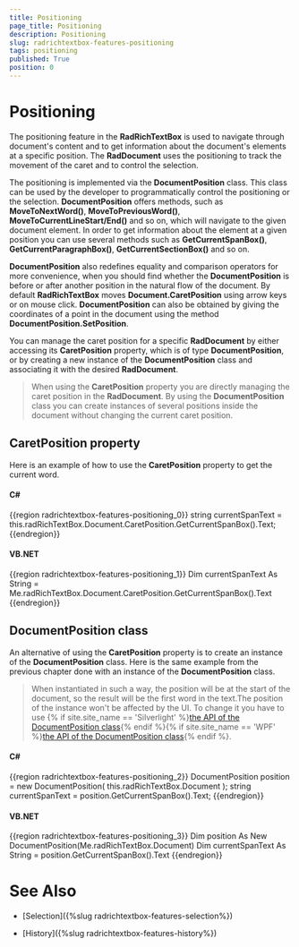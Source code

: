 ```yaml
---
title: Positioning
page_title: Positioning
description: Positioning
slug: radrichtextbox-features-positioning
tags: positioning
published: True
position: 0
---
```


# Positioning



The positioning feature in the __RadRichTextBox__ is used to navigate through document's content and to get information about the document's elements at a specific position. The __RadDocument__ uses the positioning to track the movement of the caret and to control the selection.
      

The positioning is implemented via the __DocumentPosition__ class. This class can be used by the developer to programmatically control the positioning or the selection. __DocumentPosition__ offers methods, such as __MoveToNextWord()__, __MoveToPreviousWord()__, __MoveToCurrentLineStart/End()__ and so on, which will navigate to the given document element. In order to get information about the element at a given position you can use several methods such as __GetCurrentSpanBox()__, __GetCurrentParagraphBox()__, __GetCurrentSectionBox()__ and so on.
      

__DocumentPosition__ also redefines equality and comparison operators for more convenience, when you should find whether the __DocumentPosition__ is before or after another position in the natural flow of the document. By default __RadRichTextBox__ moves __Document.CaretPosition__ using arrow keys or on mouse click. __DocumentPosition__ can also be obtained by giving the coordinates of a point in the document using the method __DocumentPosition.SetPosition__.
      

You can manage the caret position for a specific __RadDocument__ by either accessing its __CaretPosition__ property, which is of type __DocumentPosition__, or by creating a new instance of the __DocumentPosition__ class and associating it with the desired __RadDocument__.
      

>When using the __CaretPosition__ property you are directly managing the caret position in the __RadDocument__. By using the __DocumentPosition__ class you can create instances of several positions inside the document without changing the current caret position.
        

## CaretPosition property

Here is an example of how to use the __CaretPosition__ property to get the current word.
        

#### __C#__

{{region radrichtextbox-features-positioning_0}}
	string currentSpanText = this.radRichTextBox.Document.CaretPosition.GetCurrentSpanBox().Text;
{{endregion}}



#### __VB.NET__

{{region radrichtextbox-features-positioning_1}}
	Dim currentSpanText As String = Me.radRichTextBox.Document.CaretPosition.GetCurrentSpanBox().Text
{{endregion}}



## DocumentPosition class

An alternative of using the __CaretPosition__ property is to create an instance of the __DocumentPosition__ class. Here is the same example from the previous chapter done with an instance of the __DocumentPosition__ class.
        

>When instantiated in such a way, the position will be at the start of the document, so the result will be the first word in the text.The position of the instance won't be affected by the UI. To change it you have to use {% if site.site_name == 'Silverlight' %}[the API of the DocumentPosition class](http://www.telerik.com/help/silverlight/t_telerik_windows_documents_documentposition.html){% endif %}{% if site.site_name == 'WPF' %}[the API of the DocumentPosition class](http://docs.telerik.com/devtools/wpf/api/html/t_telerik_windows_documents_documentposition.htm){% endif %}.
            

#### __C#__

{{region radrichtextbox-features-positioning_2}}
	DocumentPosition position = new DocumentPosition( this.radRichTextBox.Document );
	string currentSpanText = position.GetCurrentSpanBox().Text;
{{endregion}}



#### __VB.NET__

{{region radrichtextbox-features-positioning_3}}
	Dim position As New DocumentPosition(Me.radRichTextBox.Document)
	Dim currentSpanText As String = position.GetCurrentSpanBox().Text
{{endregion}}



# See Also

 * [Selection]({%slug radrichtextbox-features-selection%})

 * [History]({%slug radrichtextbox-features-history%})
